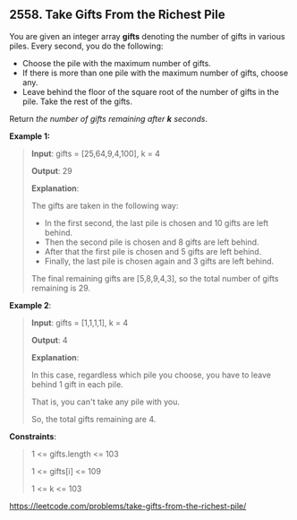 ## 2558. Take Gifts From the Richest Pile

You are given an integer array **gifts** denoting the number of gifts in various piles. Every second, you do the following:

- Choose the pile with the maximum number of gifts.
- If there is more than one pile with the maximum number of gifts, choose any.
- Leave behind the floor of the square root of the number of gifts in the pile. Take the rest of the gifts.

Return *the number of gifts remaining after __k__ seconds*.

**Example 1:**
>
>**Input**: gifts = [25,64,9,4,100], k = 4
>
>**Output**: 29
>
>**Explanation**: 
>
>The gifts are taken in the following way:
>- In the first second, the last pile is chosen and 10 gifts are left behind.
>- Then the second pile is chosen and 8 gifts are left behind.
>- After that the first pile is chosen and 5 gifts are left behind.
>- Finally, the last pile is chosen again and 3 gifts are left behind.
>
>The final remaining gifts are [5,8,9,4,3], so the total number of gifts remaining is 29.

**Example 2**:
>
>**Input**: gifts = [1,1,1,1], k = 4
>
>**Output**: 4
>
>**Explanation**: 
>
>In this case, regardless which pile you choose, you have to leave behind 1 gift in each pile. 
>
>That is, you can't take any pile with you. 
>
>So, the total gifts remaining are 4.

**Constraints**:
>
>1 <= gifts.length <= 103
>
>1 <= gifts[i] <= 109
>
>1 <= k <= 103

https://leetcode.com/problems/take-gifts-from-the-richest-pile/